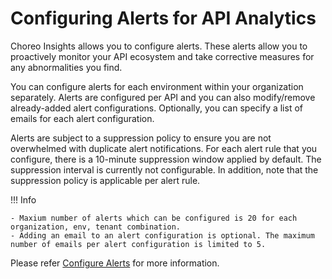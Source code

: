 # Configuring Alerts for API Analytics

Choreo Insights allows you to configure alerts. These alerts allow you to proactively monitor your API ecosystem and take corrective measures for any abnormalities you find. 

You can configure alerts for each environment within your organization separately. Alerts are configured per API and you can also modify/remove already-added alert configurations. Optionally, you can specify a list of emails for each alert configuration. 

Alerts are subject to a suppression policy to ensure you are not overwhelmed with duplicate alert notifications. For each alert rule that you configure, there is a 10-minute suppression window applied by default. The suppression interval is currently not configurable. In addition, note that the suppression policy is applicable per alert rule.

!!! Info

	- Maxium number of alerts which can be configured is 20 for each organization, env, tenant combination.
	- Adding an email to an alert configuration is optional. The maximum number of emails per alert configuration is limited to 5.

Please refer [Configure Alerts](https://wso2.com/choreo/docs/insights/configure-alerts/) for more information.
